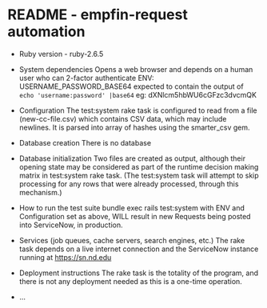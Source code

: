 # README - empfin-request automation

* Ruby version - 
ruby-2.6.5

* System dependencies
    Opens a web browser and depends on a human user who can 2-factor authenticate
    ENV: USERNAME_PASSWORD_BASE64
    expected to contain the output of `echo 'username:password' |base64`
eg: dXNlcm5hbWU6cGFzc3dvcmQK

* Configuration
    The test:system rake task is configured to read from a file
    (new-cc-file.csv)
    which contains CSV data, which may include newlines. It is parsed into
    array of hashes using the smarter_csv gem.

* Database creation
    There is no database

* Database initialization
    Two files are created as output, although their opening state may be
    considered as part of the runtime decision making matrix in test:system
    rake task. (The test:system task will attempt to skip processing for any
    rows that were already processed, through this mechanism.)

* How to run the test suite
    bundle exec rails test:system with ENV and Configuration set as above, WILL
    result in new Requests being posted into ServiceNow, in production.

* Services (job queues, cache servers, search engines, etc.)
    The rake task depends on a live internet connection and the ServiceNow
    instance running at https://sn.nd.edu

* Deployment instructions
    The rake task is the totality of the program, and there is not any
    deployment needed as this is a one-time operation.

* ...
